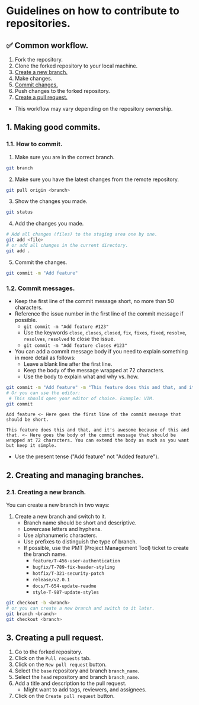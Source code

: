 # Guidelines on how to contribute to repositories.

## :white_check_mark: Common workflow.

1. Fork the repository.
2. Clone the forked repository to your local machine.
3. [Create a new branch.](#2-creating-and-managing-branches)
4. Make changes.
5. [Commit changes.](#1-making-good-commits)
6. Push changes to the forked repository.
7. [Create a pull request.](#3-creating-a-pull-request)

- This workflow may vary depending on the repository ownership.

## 1. Making good commits.

### 1.1. How to commit.

1. Make sure you are in the correct branch.
```bash
git branch
```
2. Make sure you have the latest changes from the remote repository.
```bash
git pull origin <branch>
```
3. Show the changes you made.
```bash
git status
```
4. Add the changes you made.
```bash
# Add all changes (files) to the staging area one by one.
git add <file>
# or add all changes in the current directory.
git add .
```
5. Commit the changes.
```bash
git commit -m "Add feature"
```


### 1.2. Commit messages.

- Keep the first line of the commit message short, no more than 50 characters.
- Reference the issue number in the first line of the commit message if possible.
    - `git commit -m "Add feature #123"`
    - Use the keywords `close`, `closes`, `closed`, `fix`, `fixes`, `fixed`, `resolve`, `resolves`, `resolved` to close the issue.
    - `git commit -m "Add feature closes #123"`
- You can add a commit message body if you need to explain something in more detail as follows:
    - Leave a blank line after the first line.
    - Keep the body of the message wrapped at 72 characters.
    - Use the body to explain what and why vs. how.
```bash
git commit -m "Add feature" -m "This feature does this and that, and it's awesome because of this and that."
# Or you can use the editor:
 # This should open your editor of choice. Example: VIM.
git commit
```

```
Add feature <- Here goes the first line of the commit message that should be short.

This feature does this and that, and it's awesome because of this and that. <- Here goes the body of the commit message that should be wrapped at 72 characters. You can extend the body as much as you want but keep it simple.
```

- Use the present tense ("Add feature" not "Added feature").

## 2. Creating and managing branches.

### 2.1. Creating a new branch.
You can create a new branch in two ways:

1. Create a new branch and switch to it.
    - Branch name should be short and descriptive.
    - Lowercase letters and hyphens.
    - Use alphanumeric characters.
    - Use prefixes to distinguish the type of branch.
    - If possible, use the PMT (Project Management Tool) ticket to create the branch name.
        - `feature/T-456-user-authentication`
        - `bugfix/T-789-fix-header-styling`
        - `hotfix/T-321-security-patch`
        - `release/v2.0.1`
        - `docs/T-654-update-readme`
        - `style-T-987-update-styles`
```bash
git checkout -b <branch>
# or you can create a new branch and switch to it later.
git branch <branch>
git checkout <branch>
```

## 3. Creating a pull request.

1. Go to the forked repository.
2. Click on the `Pull requests` tab.
3. Click on the `New pull request` button.
4. Select the `base` repository and branch `branch_name`.
5. Select the `head` repository and branch `branch_name`.
6. Add a title and description to the pull request.
    - Might want to add tags, reviewers, and assignees.
7. Click on the `Create pull request` button.
